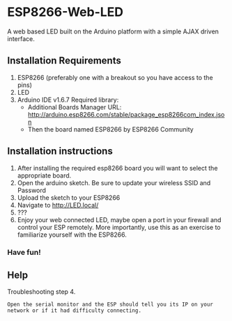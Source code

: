 # ESP8266-Web-LED
A web based LED built on the Arduino platform with a simple AJAX driven interface.

## Installation Requirements
1. ESP8266 (preferably one with a breakout so you have access to the pins)
2. LED
3. Arduino IDE v1.6.7
    Required library:
	* Additional Boards Manager URL: http://arduino.esp8266.com/stable/package_esp8266com_index.json
   * Then the board named ESP8266 by ESP8266 Community

## Installation instructions
1. After installing the required esp8266 board you will want to select the appropriate board.
2. Open the arduino sketch. Be sure to update your wireless SSID and Password
3. Upload the sketch to your ESP8266
4. Navigate to http://LED.local/
5. ???
6. Enjoy your web connected LED, maybe open a port in your firewall and control your ESP remotely. More importantly, use this as an exercise to familiarize yourself with the ESP8266.

### Have fun!
 
 

## Help
Troubleshooting step 4.

    Open the serial monitor and the ESP should tell you its IP on your network or if it had difficulty connecting.
